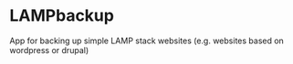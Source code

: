 # LAMPbackup
App for backing up simple LAMP stack websites (e.g. websites based on wordpress or drupal)
